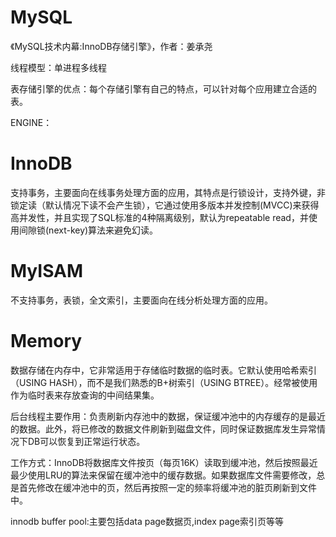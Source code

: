 # MySQL

《MySQL技术内幕:InnoDB存储引擎》，作者：姜承尧

线程模型：单进程多线程

表存储引擎的优点：每个存储引擎有自己的特点，可以针对每个应用建立合适的表。

ENGINE：
# InnoDB
支持事务，主要面向在线事务处理方面的应用，其特点是行锁设计，支持外键，非锁定读（默认情况下读不会产生锁），它通过使用多版本并发控制(MVCC)来获得高并发性，并且实现了SQL标准的4种隔离级别，默认为repeatable read，并使用间隙锁(next-key)算法来避免幻读。
# MyISAM
不支持事务，表锁，全文索引，主要面向在线分析处理方面的应用。
# Memory
数据存储在内存中，它非常适用于存储临时数据的临时表。它默认使用哈希索引（USING HASH），而不是我们熟悉的B+树索引（USING BTREE）。经常被使用作为临时表来存放查询的中间结果集。

后台线程主要作用：负责刷新内存池中的数据，保证缓冲池中的内存缓存的是最近的数据。此外，将已修改的数据文件刷新到磁盘文件，同时保证数据库发生异常情况下DB可以恢复到正常运行状态。

工作方式：InnoDB将数据库文件按页（每页16K）读取到缓冲池，然后按照最近最少使用LRU的算法来保留在缓冲池中的缓存数据。如果数据库文件需要修改，总是首先修改在缓冲池中的页，然后再按照一定的频率将缓冲池的脏页刷新到文件中。

innodb buffer pool:主要包括data page数据页,index page索引页等等























